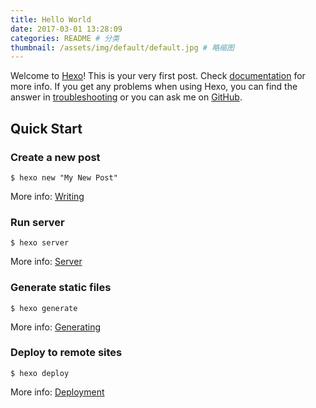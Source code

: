 ```yaml
---
title: Hello World
date: 2017-03-01 13:28:09
categories: README # 分类
thumbnail: /assets/img/default/default.jpg # 略缩图
---
```

Welcome to [Hexo](https://hexo.io/)! This is your very first post. Check [documentation](https://hexo.io/docs/) for more info. If you get any problems when using Hexo, you can find the answer in [troubleshooting](https://hexo.io/docs/troubleshooting.html) or you can ask me on [GitHub](https://github.com/hexojs/hexo/issues).

## Quick Start

### Create a new post

``` language-bash
$ hexo new "My New Post"
```

More info: [Writing](https://hexo.io/docs/writing.html)

### Run server

``` language-bash
$ hexo server
```

More info: [Server](https://hexo.io/docs/server.html)

### Generate static files

``` language-bash
$ hexo generate
```

More info: [Generating](https://hexo.io/docs/generating.html)

### Deploy to remote sites

``` language-bash
$ hexo deploy
```

More info: [Deployment](https://hexo.io/docs/deployment.html)
